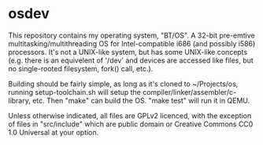 osdev
=====

This repository contains my operating system, "BT/OS". A 32-bit pre-emtive multitasking/multithreading OS for Intel-compatible i686 (and possibly i586) processors.
It's not a UNIX-like system, but has some UNIX-like concepts (e.g. there is an equivelent of '/dev' and devices are accessed like files, but no single-rooted filesystem, fork() call, etc.).

Building should be fairly simple, as long as it's cloned to ~/Projects/os, running setup-toolchain.sh will setup the compiler/linker/assembler/c-library, etc. Then "make" can build the OS. "make test" will run it in QEMU.

Unless otherwise indicated, all files are GPLv2 licenced, with the exception of files in "src/include" which are public domain or Creative Commons CC0 1.0 Universal at your option.
